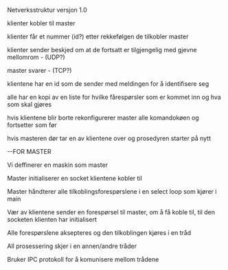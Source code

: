 Netverksstruktur versjon 1.0 


klienter kobler til master 

klienter får et nummer (id?) etter rekkefølgen de tilkobler master

klienter sender beskjed om at de fortsatt er tilgjengelig med gjevne mellomrom - (UDP?)

master svarer - (TCP?)

klientene har en id som de sender med meldingen for å identifisere seg

alle har en kopi av en liste for hvilke fårespørsler som er kommet inn og hva som skal gjøres

hvis klientene blir borte rekonfigurerer master alle komandokøen og fortsetter som før 

hvis masteren dør tar en av klientene over og prosedyren starter på nytt




--FOR MASTER

Vi deffinerer en maskin som master

Master initialiserer en socket klientene kobler til

Master håndterer alle tilkoblingsforespørslene i en select loop som kjører i main

Vær av klientene sender en forespørsel til master, om å få koble til, til den socketen klienten har initialisert 

Alle forespørslene aksepteres og den tilkoblingen kjøres i en tråd 

All prosessering skjer i en annen/andre tråder

Bruker IPC protokoll for å komunisere mellom trådene


